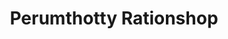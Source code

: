 ---
title: "Perumthotty Rationshop"
url: /perumthotty/perumthotty-rationshop/
shop: Lebensmittel
---